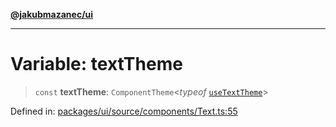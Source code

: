 [**@jakubmazanec/ui**](../README.md)

---

# Variable: textTheme

> `const` **textTheme**: `ComponentTheme`\<_typeof_ [`useTextTheme`](../functions/useTextTheme.md)\>

Defined in:
[packages/ui/source/components/Text.ts:55](https://github.com/jakubmazanec/tools/blob/66e975ab265618dba82f8e4c56654145b7ba4db7/packages/ui/source/components/Text.ts#L55)
